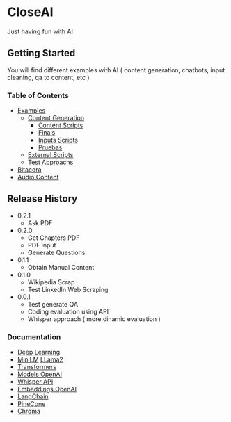 # CloseAI

Just having fun with AI

## Getting Started

You will find different examples with AI ( content generation, chatbots, input cleaning, qa to content, etc )

### Table of Contents

- [Examples](#Examples)
  - [Content Generation](#content_generation)
    - [Content Scripts](#content)
    - [Finals](#finals)
    - [Inputs Scripts](#inputs_scripts)
    - [Pruebas](#pruebas)
  - [External Scripts](#external_scripts)
  - [Test Approachs](#test_approach)
- [Bitacora](#Bitacora)
- [Audio Content](#audios)

## Release History

* 0.2.1
    * Ask PDF
* 0.2.0
    * Get Chapters PDF
    * PDF input
    * Generate Questions 
* 0.1.1
    * Obtain Manual Content
* 0.1.0
    * Wikipedia Scrap
    * Test LinkedIn Web Scraping
* 0.0.1
    * Test generate QA
    * Coding evaluation using API
    * Whisper approach ( more dinamic evaluation )


### Documentation
- [Deep Learning](https://www.deeplearning.ai/short-courses/)
- [MiniLM](https://github.com/microsoft/unilm/tree/master/minilm)
  [LLama2](https://ai.meta.com/llama/)
- [Transformers](https://huggingface.co/docs/transformers/index)
- [Models OpenAI](https://platform.openai.com/docs/models)
- [Whisper API](https://openai.com/research/whisper)
- [Embeddings OpenAI](https://platform.openai.com/docs/guides/embeddings)
- [LangChain](https://python.langchain.com/docs/get_started/introduction.html)
- [PineCone](https://www.pinecone.io/)
- [Chroma](https://www.trychroma.com/)





